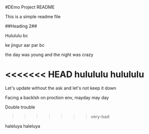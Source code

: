 #DEmo Project README

This is a simple readme file

##Heading 2##

Hulululu bc

ke jingur aar par bc

the day was young and the night was crazy

<<<<<<< HEAD
hulululu hulululu
=======
Let's update without the ask and let's not keep it down

Facing a backlsh on proction env, mayday may day

Double trouble
>>>>>>> very-bad


 haleluya haleluya